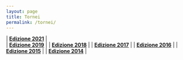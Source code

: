 ```yaml
---
layout: page
title: Tornei
permalink: /tornei/
---
```


| [**Edizione 2021**](/torneo/2021/) |  
| [**Edizione 2019**](/torneo/2019/) | 
| [**Edizione 2018**](/torneo/2018/) | 
| [**Edizione 2017**](/torneo/2017/) | 
| [**Edizione 2016**](/torneo/2016/) | 
| [**Edizione 2015**](/torneo/2015/) | 
| [**Edizione 2014**](/torneo/2014/) |